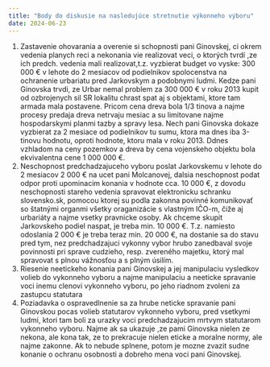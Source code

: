 ```yaml
---
title: "Body do diskusie na nasledujúce stretnutie výkonneho výboru"
date: 2024-06-23
---
```

1. Zastavenie ohovarania a overenie si schopnosti pani Ginovskej, ci okrem vedenia planych reci a nekonania vie realizovat veci, o ktorých tvrdí ,ze ich predch. vedenia mali realizovat,t.z. vyzbierat budget vo vyske: 300 000 € v lehote do 2 mesiacov od podielnikov spolocenstva na ochranenie urbariatu pred Jarkovskym a podobnymi ludmi. Kedze pani Ginovska trvdi, ze Urbar nemal problem za 300 000 € v roku 2013 kupit od ozbrojenych sil SR lokalitu chrast spat aj s objektami, ktore tam armada mala postavene. Pricom cena dreva bola 1/3 tinova a najme procesy predaja dreva netrvaju mesiac a su limitovane najme hospodarskymi planmi tazby a spravy lesa. Nech pani Ginovska dokaze vyzbierat za 2 mesiace od podielnikov tu sumu, ktora ma dnes iba 3-tinovu hodnotu, oproti hodnote, ktoru mala v roku 2013. Ddnes vzhladom na ceny pozemkov a dreva by  cena vojenskeho objektu bola ekvivalentna cene 1 000 000 €. 
4. Neschopnost predchadzajuceho vyboru poslat Jarkovskemu v lehote do 2 mesiacov  2 000 € na ucet pani Molcanovej, dalsia neschopnost podat odpor proti upominacim konania v hodnote cca. 10 000 €, z dovodu neschopnosti stareho vedenia spravovat elektronicku schranku slovensko.sk, pomocou ktorej su podla zakonna povinné komunikovať so štatnými organmi všetky oraganizácie s vlastným IČO-m, čiže aj urbariáty a najme vsetky pravnicke osoby. Ak chceme skupit Jarkovskeho podiel naspat, je treba min. 10 000 €. T.z. namiesto odoslania 2 000 € je treba teraz min. 20 000 €, na dostanie sa do stavu pred tym, nez predchadzajuci vykonny vybor hrubo zanedbaval svoje povinnosti pri sprave cudzieho, resp. zvereného majetku, ktorý mal spravovat s plnou vážnosťou a s plným úsilím.
5. Riesenie neetickeho konania pani Ginovskej a jej manipulaciu vysledkov volieb do vykonneho vyboru a najme manipulaciu a neeticke spravanie voci inemu clenovi vykonneho vyboru, po jeho riadnom zvoleni za zastupcu statutara 
6. Poziadavka o ospravedlnenie sa za hrube neticke spravanie pani Ginovskou pocas volieb statutarov vykonneho vyboru, pred vsetkymi ludmi, ktori tam boli za urazky voci predchadzajucim mrtvym statutarom vykonneho vyboru. Najme ak sa ukazuje ,ze pami Ginovska nielen ze nekona, ale kona tak, ze to prekracuje nielen eticke a moralne normy, ale najme zakonne. Ak to nebude splnene, potom je mozne zvazit sudne konanie o ochranu osobnosti a dobreho mena voci pani Ginovskej.
